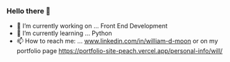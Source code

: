 ### Hello there 👋

- 🔭 I’m currently working on ... Front End Development
- 🌱 I’m currently learning ... Python
- 📫 How to reach me: ... www.linkedin.com/in/william-d-moon or on my portfolio page https://portfolio-site-peach.vercel.app/personal-info/will/

